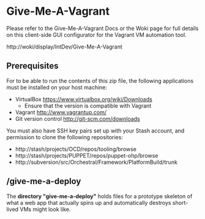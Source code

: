 Give-Me-A-Vagrant
=================

Please refer to the Give-Me-A-Vagrant Docs or the Woki page for full details on this client-side GUI configurator for the Vagrant VM automation tool.

http://woki/display/IntDev/Give-Me-A-Vagrant

Prerequisites
-------------

For to be able to run the contents of this zip file, the following applications must be installed on your host machine:
- VirtualBox https://www.virtualbox.org/wiki/Downloads
	- Ensure that the version is compatible with Vagrant
- Vagrant http://www.vagrantup.com/
- Git version control http://git-scm.com/downloads

You must also have SSH key pairs set up with your Stash account, and permission to clone the following repositories:
- http://stash/projects/OCD/repos/tooling/browse
- http://stash/projects/PUPPET/repos/puppet-ohp/browse
- http://subversion/src/Orchestral/Framework/PlatformBuild/trunk

/give-me-a-deploy
----------------

The **directory "give-me-a-deploy"** holds files for a prototype skeleton of what a web app that actually spins up and automatically destroys short-lived VMs might look like.